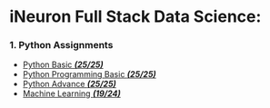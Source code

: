 # iNeuron Full Stack Data Science:

### 1. Python Assignments
- [Python Basic ***(25/25)***](https://github.com/Soumyadip07/iNeuron-FSDS/tree/main/Python%20Basic%20Assignment)
- [Python Programming Basic ***(25/25)***](https://github.com/Soumyadip07/iNeuron-FSDS/tree/main/Python%20programming%20Basic%20Assignment)
- [Python Advance ***(25/25)***](https://github.com/Soumyadip07/iNeuron-FSDSB/tree/main/Python%20Advance)
- [Machine Learning ***(19/24)***]()

